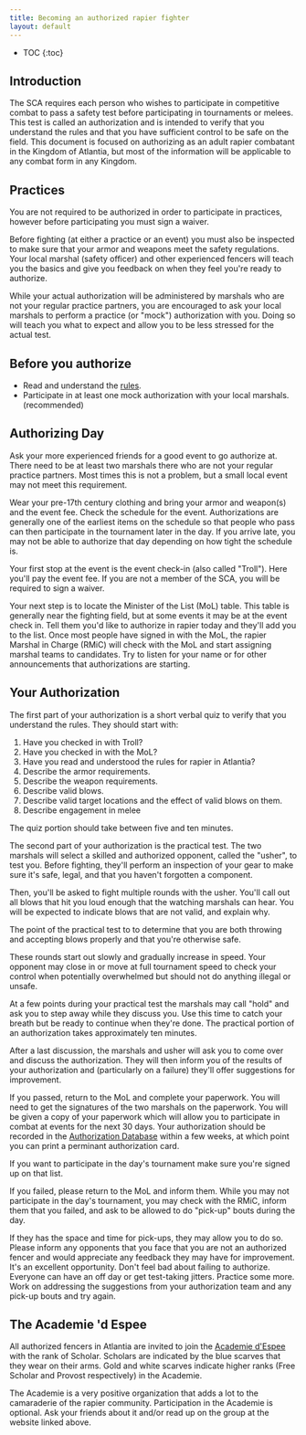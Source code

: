 ```yaml
---
title: Becoming an authorized rapier fighter
layout: default
---
```


* TOC
{:toc}

## Introduction

The SCA requires each person who wishes to participate in competitive combat to
pass a safety test before participating in tournaments or melees. This test is
called an authorization and is intended to verify that you understand the rules
and that you have sufficient control to be safe on the field.  This document is
focused on authorizing as an adult rapier combatant in the Kingdom of Atlantia,
but most of the information will be applicable to any combat form in any
Kingdom.

## Practices
You are not required to be authorized in order to participate in
practices, however before participating you must sign a waiver.

Before fighting (at either a practice or an event) you must also be inspected
to make sure that your armor and weapons meet the safety regulations.  Your
local marshal (safety officer) and other experienced fencers will teach you the
basics and give you feedback on when they feel you're ready to authorize.

While your actual authorization will be administered by marshals who are
not your regular practice partners, you are encouraged to ask your local
marshals to perform a practice (or "mock") authorization with you. Doing
so will teach you what to expect and allow you to be less stressed for
the actual test.

## Before you authorize

* Read and understand the [rules](/rapier/).
* Participate in at least one mock authorization with your local marshals.  (recommended)

## Authorizing Day
Ask your more experienced friends for a good event to go authorize at.
There need to be at least two marshals there who are not your regular
practice partners. Most times this is not a problem, but a small local
event may not meet this requirement.

Wear your pre-17th century clothing and bring your armor and weapon(s) and the
event fee.  Check the schedule for the event. Authorizations are generally one
of the earliest items on the schedule so that people who pass can then
participate in the tournament later in the day. If you arrive late, you may not
be able to authorize that day depending on how tight the schedule is.

Your first stop at the event is the event check-in (also called "Troll"). Here
you'll pay the event fee.  If you are not a member of the SCA, you will be
required to sign a waiver.

Your next step is to locate the Minister of the List (MoL) table. This
table is generally near the fighting field, but at some events it may be
at the event check in. Tell them you'd like to authorize in rapier today
and they'll add you to the list. Once most people have signed in with
the MoL, the rapier Marshal in Charge (RMiC) will check with the MoL and
start assigning marshal teams to candidates. Try to listen for your name
or for other announcements that authorizations are starting.

## Your Authorization

The first part of your authorization is a short verbal quiz to verify
that you understand the rules. They should start with:

1.  Have you checked in with Troll?
2.  Have you checked in with the MoL?
3.  Have you read and understood the rules for rapier in Atlantia?
4.  Describe the armor requirements.
5.  Describe the weapon requirements.
6.  Describe valid blows.
7.  Describe valid target locations and the effect of valid blows on them.
8.  Describe engagement in melee

The quiz portion should take between five and ten minutes.

The second part of your authorization is the practical test. The two marshals
will select a skilled and authorized opponent, called the "usher", to test you.
Before fighting, they'll perform an inspection of your gear to make sure it's
safe, legal, and that you haven't forgotten a component.

Then, you'll be asked to fight multiple rounds with the usher.  You'll call out
all blows that hit you loud enough that the watching marshals can hear.  You
will be expected to indicate blows that are not valid, and explain why.

The point of the practical test to to determine that you are both throwing and
accepting blows properly and that you're otherwise safe. 

These rounds start out slowly and gradually increase in speed. Your opponent
may close in or move at full tournament speed to check your control when
potentially overwhelmed but should not do anything illegal or unsafe.

At a few points during your practical test the marshals may call "hold" and ask
you to step away while they discuss you. Use this time to catch your breath but
be ready to continue when they're done. The practical portion of an
authorization takes approximately ten minutes.

After a last discussion, the marshals and usher will ask you to come
over and discuss the authorization. They will then inform you of the
results of your authorization and (particularly on a failure) they'll
offer suggestions for improvement.

If you passed, return to the MoL and complete your paperwork.  You will need to
get the signatures of the two marshals on the paperwork.  You will be given a
copy of your paperwork which will allow you to participate in combat at events
for the next 30 days.  Your authorization should be recorded in the
[Authorization Database](https://authorizations.mol.atlantia.sca.org/) within a
few weeks, at which point you can print a perminant authorization card.

If you want to participate in the day's tournament make sure you're signed up
on that list.

If you failed, please return to the MoL and inform them. While you may not participate in the day's tournament, you may check with the RMiC, inform them that you failed, and ask to be allowed to do "pick-up" bouts during the day. 

If they has the space and time for pick-ups, they may allow you to do so. Please inform any opponents that you face that you are not an authorized fencer and would appreciate any feedback they may have for improvement. It's an excellent opportunity. Don't feel bad about failing to authorize. Everyone can have an off day or get test-taking jitters.  Practice some more. Work on addressing the suggestions from your authorization team and any pick-up bouts and try again.

## The Academie 'd Espee
All authorized fencers in Atlantia are invited to join the [Academie d'Espee](http://www.academiedespee.com/) with the rank of Scholar.  Scholars are indicated by the blue scarves that they wear on their arms.  Gold and white scarves indicate higher ranks (Free Scholar and Provost respectively) in the Academie.

The Academie is a very positive organization that adds a lot to the camaraderie of the rapier community.  Participation in the Academie is optional.  Ask your friends about it and/or read up on the group at the website linked above.
